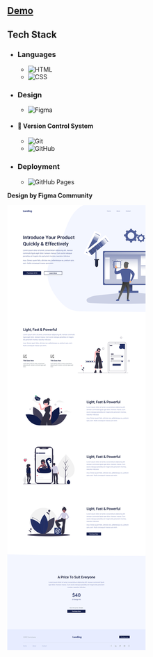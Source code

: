 #

## [Demo](https://mahmoud-abuyoussef.github.io/Landing/)

## Tech Stack

- ### Languages

  - ![HTML](https://img.shields.io/badge/HTML-%23E34F26.svg?logo=html5&logoColor=white)
  - ![CSS](https://img.shields.io/badge/CSS-1572B6?logo=css3&logoColor=fff)

- ### Design

  - ![Figma](https://img.shields.io/badge/Figma-F24E1E?logo=figma&logoColor=white)

- #### 🔖 Version Control System

  - ![Git](https://img.shields.io/badge/Git-F05032?logo=git&logoColor=fff)
  - ![GitHub](https://img.shields.io/badge/GitHub-%23121011.svg?logo=github&logoColor=white)

- ### Deployment
  - ![GitHub Pages](https://img.shields.io/badge/GitHub%20Pages-121013?logo=github&logoColor=white)

**Design by Figma Community**

![Landing Design](https://github.com/mahmoud-abuyoussef/Landing/blob/main/design/Landing.png)
